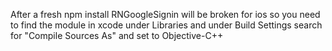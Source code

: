 After a fresh npm install RNGoogleSignin will be broken for ios so you need to find the module in xcode under Libraries and under Build Settings search for "Compile Sources As" and set to Objective-C++

